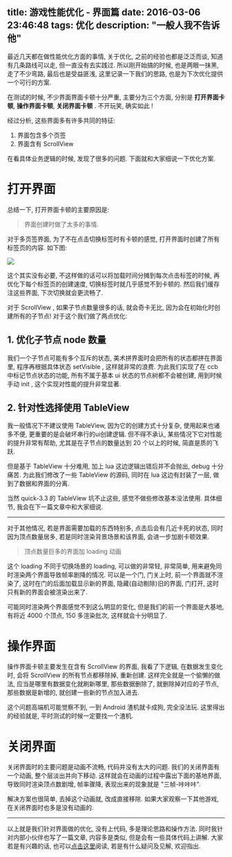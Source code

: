 title: 游戏性能优化 - 界面篇
date: 2016-03-06 23:46:48
tags: 优化
description: "一般人我不告诉他"
---

最近几天都在做性能优化方面的事情, 关于优化, 之前的经验也都是泛泛而谈, 知道有几条路线可以走, 但一直没有去实践过. 所以刚开始搞的时候, 也是两眼一抹黑, 走了不少弯路, 最后也是受益匪浅, 这里记录一下我们的思路, 也是为下次优化提供一个可行的方案.

在测试的时候, 不少界面界面卡顿十分严重, 主要分为三个方面, 分别是 **打开界面卡顿**, **操作界面卡顿**, **关闭界面卡顿** . 不开玩笑, 确实如此 ! 

经过分析, 这些界面多有许多共同的特征:

1. 界面包含多个页签
2. 界面含有 ScrollView

在看具体业务逻辑的时候, 发现了很多的问题. 下面就和大家细说一下优化方案.


# 打开界面

总结一下, 打开界面卡顿的主要原因是:

> 界面创建时做了太多的事情.

对于多页签界面, 为了不在点击切换标签时有卡顿的感觉, 打开界面时创建了所有标签页的内容. 如下图:

![][1]

这个其实没有必要, 不这样做的话可以将加载时间分摊到每次点击标签的时候, 再优化下每个标签页的创建速度, 切换标签时就几乎感觉不到卡顿的. 然后我们缓存注这些界面, 下次切换就会更流畅了.

对于 ScrollView , 如果子节点数量很多的话, 就会奇卡无比, 因为会在初始化时创建所有的子节点! 对于这个我们做了两点优化:

## 1. 优化子节点 node 数量
我们一个子节点可能有多个互斥的状态, 美术拼界面时会把所有的状态都拼在界面里, 程序再根据具体状态 setVisible , 这样就非常的浪费. 为此我们实现了在 ccb 中标记节点状态的功能, 所有不属于基本 ui 状态的节点树都不会被创建, 用到时候手动 init , 这个实现对性能的提升非常显著.

## 2. 针对性选择使用 TableView

我一般情况下不建议使用 TableView, 因为它的创建方式十分复杂, 使用起来也诸多不便, 更重要的是会破坏串行的ui创建逻辑. 但不得不承认, 某些情况下它对性能的提升非常有帮助, 尤其是在子节点的数量达到 20 个以上的时候, 简直是质的飞跃.

但是基于 TableView 十分难用, 加上 lua 这边逻辑出错后并不会抛出, debug 十分痛苦. 为此我们修改了一些 TableView 的源码, 同时在 lua 这边有封装了一层, 做到了数据和界面的分离.

当然 quick-3.3 的 TableView 坑不止这些, 感觉不做些修改基本没法使用. 具体细节, 我会在下一篇文章中和大家细说.

---

对于其他情况, 若是界面需要加载的东西特别多, 点击后会有几近卡死的状态, 同时因为顶点数量居多, 若是同时渲染背景场景和该界面, 会进一步加剧卡顿效果. 

> 顶点数量巨多的界面加 loading 动画

这个 loading 不同于切换场景的 loading, 可以做的非常轻, 非常简单, 用来避免同时渲染两个界面导致帧率剧降的情况. 可以是一个门, 门关上时, 前一个界面就不渲染了, 这时在门的后面加载显示新的界面, 隐藏(自动剔除)旧的界面, 门打开, 这时只有新的界面会被渲染出来了.

可能同时渲染两个界面感觉不到这么明显的变化, 但是我们的前一个界面是大基地, 有将近 4000 个顶点, 150 多渲染批次, 这样就会十分明显了.

# 操作界面

操作界面卡顿主要发生在含有 ScrollView 的界面, 我看了下逻辑, 在数据发生变化时, 会将 ScrollView 的所有节点都移除掉, 重新创建. 这样完全就是一个偷懒的做法, 应当是哪里有数据变化就刷新哪里, 那些数据删除了, 就删除掉对应的子节点, 那些数据是新增的, 就创建一些新的节点加入进去.

这个问题高端机可能觉察不到, 一到 Android 渣机就卡成狗, 完全没法玩. 这里得出的经验就是, 平时测试的时候一定要找一个渣机.

# 关闭界面

关闭界面时的主要问题是动画不流畅, 代码并没有太大的问题. 我们的关闭界面有一个动画, 整个层淡出并向下移动. 这样就会在动画的过程中露出下面的基地界面, 导致同时渲染顶点数剧增, 帧率骤降, 表现出来的现象就是 "三帧-咔咔咔".

解决方案也很简单, 去掉这个动画就, 改成直接移除. 如果大家观察一下其他游戏, 在关闭界面时也多是没有动画的.

---

以上就是我们针对界面做的优化, 没有上代码, 多是理论思路和操作方法. 同时我针对内部小伙伴也写了一篇文章, 内容多是类似, 但是会有一些具体代码上讲解. 大家若是有兴趣的话, 也可以[点击这里][2]阅读, 若是有什么疑问及见解, 欢迎指出.


[1]: http://static.zybuluo.com/justbilt/4ngqmwbvcjwltqrq94ra65o4/QQ20160219-0@2x.png
[2]: https://www.zybuluo.com/justbilt/note/289485
